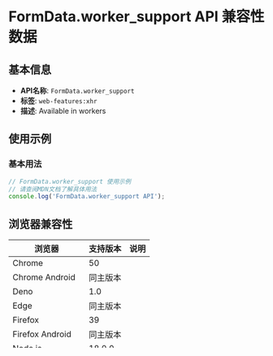 # FormData.worker_support API 兼容性数据

## 基本信息

- **API名称**: `FormData.worker_support`
- **标签**: `web-features:xhr`
- **描述**: Available in workers

## 使用示例

### 基本用法

```javascript
// FormData.worker_support 使用示例
// 请查阅MDN文档了解具体用法
console.log('FormData.worker_support API');
```

## 浏览器兼容性

| 浏览器 | 支持版本 | 说明 |
|--------|----------|------|
| Chrome | 50 |  |
| Chrome Android | 同主版本 |  |
| Deno | 1.0 |  |
| Edge | 同主版本 |  |
| Firefox | 39 |  |
| Firefox Android | 同主版本 |  |
| Node.js | 18.0.0 |  |
| Oculus | 同主版本 |  |
| Opera | 同主版本 |  |
| Opera Android | 同主版本 |  |
| Safari | 13.1 |  |
| Safari iOS | 同主版本 |  |
| Samsung Internet | 同主版本 |  |
| WebView Android | 同主版本 |  |
| webview_ios | 同主版本 |  |

## 详细兼容性信息

### Chrome

- **支持版本**: 50

### Deno

- **支持版本**: 1.0

### Firefox

- **支持版本**: 39

### Node.js

- **支持版本**: 18.0.0

### Safari

- **支持版本**: 13.1

## 兼容性检查代码

### 特性检测

```javascript
// 检查FormData.worker_support是否支持
function isFormDataWorker_supportSupported() {
    return 'worker_support' in formdata && typeof formdata.worker_support === 'function';
}

if (isFormDataWorker_supportSupported()) {
    console.log('FormData.worker_support 支持');
    // 使用FormData.worker_support
} else {
    console.log('FormData.worker_support 不支持，需要polyfill');
    // 加载polyfill或使用替代方案
}
```

### Polyfill示例

```javascript
// FormData.worker_support polyfill
if (!formdata.worker_support) {
    // 在这里添加polyfill实现
    console.log('加载FormData.worker_support polyfill');
}
```

